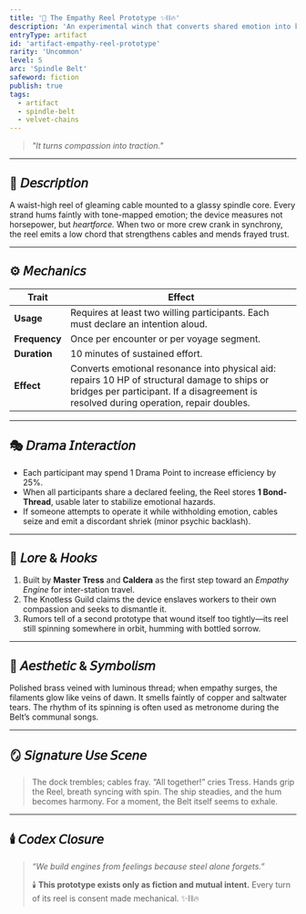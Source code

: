 ```yaml
---
title: '💎 The Empathy Reel Prototype ✨⛓️🔥'
description: 'An experimental winch that converts shared emotion into kinetic force.'
entryType: artifact
id: 'artifact-empathy-reel-prototype'
rarity: 'Uncommon'
level: 5
arc: 'Spindle Belt'
safeword: fiction
publish: true
tags:
  - artifact
  - spindle-belt
  - velvet-chains
---
```


> _"It turns compassion into traction."_

---

## 🧰 𝘋𝘦𝘴𝘤𝘳𝘪𝘱𝘵𝘪𝘰𝘯

A waist-high reel of gleaming cable mounted to a glassy spindle core. Every strand hums faintly with
tone-mapped emotion; the device measures not horsepower, but _heartforce._ When two or more crew
crank in synchrony, the reel emits a low chord that strengthens cables and mends frayed trust.

---

## ⚙️ 𝘔𝘦𝘤𝘩𝘢𝘯𝘪𝘤𝘴

| Trait         | Effect                                                                                                                                                                                  |
| ------------- | --------------------------------------------------------------------------------------------------------------------------------------------------------------------------------------- |
| **Usage**     | Requires at least two willing participants. Each must declare an intention aloud.                                                                                                       |
| **Frequency** | Once per encounter or per voyage segment.                                                                                                                                               |
| **Duration**  | 10 minutes of sustained effort.                                                                                                                                                         |
| **Effect**    | Converts emotional resonance into physical aid: repairs 10 HP of structural damage to ships or bridges per participant. If a disagreement is resolved during operation, repair doubles. |

---

## 🎭 𝘋𝘳𝘢𝘮𝘢 𝘐𝘯𝘵𝘦𝘳𝘢𝘤𝘵𝘪𝘰𝘯

- Each participant may spend 1 Drama Point to increase efficiency by 25%.
- When all participants share a declared feeling, the Reel stores **1 Bond-Thread**, usable later to
  stabilize emotional hazards.
- If someone attempts to operate it while withholding emotion, cables seize and emit a discordant
  shriek (minor psychic backlash).

---

## 🔮 𝘓𝘰𝘳𝘦 & 𝘏𝘰𝘰𝘬𝘴

1. Built by **Master Tress** and **Caldera** as the first step toward an _Empathy Engine_ for
   inter-station travel.
2. The Knotless Guild claims the device enslaves workers to their own compassion and seeks to
   dismantle it.
3. Rumors tell of a second prototype that wound itself too tightly—its reel still spinning somewhere
   in orbit, humming with bottled sorrow.

---

## 💋 𝘈𝘦𝘴𝘵𝘩𝘦𝘵𝘪𝘤 & 𝘚𝘺𝘮𝘣𝘰𝘭𝘪𝘴𝘮

Polished brass veined with luminous thread; when empathy surges, the filaments glow like veins of
dawn. It smells faintly of copper and saltwater tears. The rhythm of its spinning is often used as
metronome during the Belt’s communal songs.

---

## 🪞 𝘚𝘪𝘨𝘯𝘢𝘵𝘶𝘳𝘦 𝘜𝘴𝘦 𝘚𝘤𝘦𝘯𝘦

> The dock trembles; cables fray. “All together!” cries Tress. Hands grip the Reel, breath syncing
> with spin. The ship steadies, and the hum becomes harmony. For a moment, the Belt itself seems to
> exhale.

---

## 🕯️ 𝘊𝘰𝘥𝘦𝘹 𝘊𝘭𝘰𝘴𝘶𝘳𝘦

> _“We build engines from feelings because steel alone forgets.”_
>
> 🕯️ **This prototype exists only as fiction and mutual intent.** Every turn of its reel is consent
> made mechanical. ✨⛓️🔥
